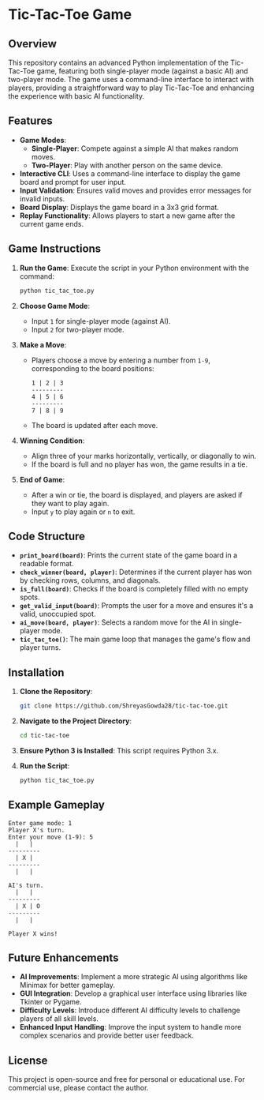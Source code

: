 # Tic-Tac-Toe Game

## Overview

This repository contains an advanced Python implementation of the Tic-Tac-Toe game, featuring both single-player mode (against a basic AI) and two-player mode. The game uses a command-line interface to interact with players, providing a straightforward way to play Tic-Tac-Toe and enhancing the experience with basic AI functionality.

## Features

- **Game Modes**:
  - **Single-Player**: Compete against a simple AI that makes random moves.
  - **Two-Player**: Play with another person on the same device.
- **Interactive CLI**: Uses a command-line interface to display the game board and prompt for user input.
- **Input Validation**: Ensures valid moves and provides error messages for invalid inputs.
- **Board Display**: Displays the game board in a 3x3 grid format.
- **Replay Functionality**: Allows players to start a new game after the current game ends.

## Game Instructions

1. **Run the Game**:
   Execute the script in your Python environment with the command:
   ```bash
   python tic_tac_toe.py
   ```

2. **Choose Game Mode**:
   - Input `1` for single-player mode (against AI).
   - Input `2` for two-player mode.

3. **Make a Move**:
   - Players choose a move by entering a number from `1-9`, corresponding to the board positions:
     ```
     1 | 2 | 3
     ---------
     4 | 5 | 6
     ---------
     7 | 8 | 9
     ```
   - The board is updated after each move.

4. **Winning Condition**:
   - Align three of your marks horizontally, vertically, or diagonally to win.
   - If the board is full and no player has won, the game results in a tie.

5. **End of Game**:
   - After a win or tie, the board is displayed, and players are asked if they want to play again.
   - Input `y` to play again or `n` to exit.

## Code Structure

- **`print_board(board)`**: Prints the current state of the game board in a readable format.
- **`check_winner(board, player)`**: Determines if the current player has won by checking rows, columns, and diagonals.
- **`is_full(board)`**: Checks if the board is completely filled with no empty spots.
- **`get_valid_input(board)`**: Prompts the user for a move and ensures it's a valid, unoccupied spot.
- **`ai_move(board, player)`**: Selects a random move for the AI in single-player mode.
- **`tic_tac_toe()`**: The main game loop that manages the game's flow and player turns.

## Installation

1. **Clone the Repository**:
   ```bash
   git clone https://github.com/ShreyasGowda28/tic-tac-toe.git
   ```
2. **Navigate to the Project Directory**:
   ```bash
   cd tic-tac-toe
   ```
3. **Ensure Python 3 is Installed**:
   This script requires Python 3.x.

4. **Run the Script**:
   ```bash
   python tic_tac_toe.py
   ```

## Example Gameplay

```
Enter game mode: 1
Player X's turn.
Enter your move (1-9): 5
  |   |  
---------
  | X |  
---------
  |   |  

AI's turn.
  |   |  
---------
  | X | O
---------
  |   |  

Player X wins!
```

## Future Enhancements

- **AI Improvements**: Implement a more strategic AI using algorithms like Minimax for better gameplay.
- **GUI Integration**: Develop a graphical user interface using libraries like Tkinter or Pygame.
- **Difficulty Levels**: Introduce different AI difficulty levels to challenge players of all skill levels.
- **Enhanced Input Handling**: Improve the input system to handle more complex scenarios and provide better user feedback.

## License

This project is open-source and free for personal or educational use. For commercial use, please contact the author.